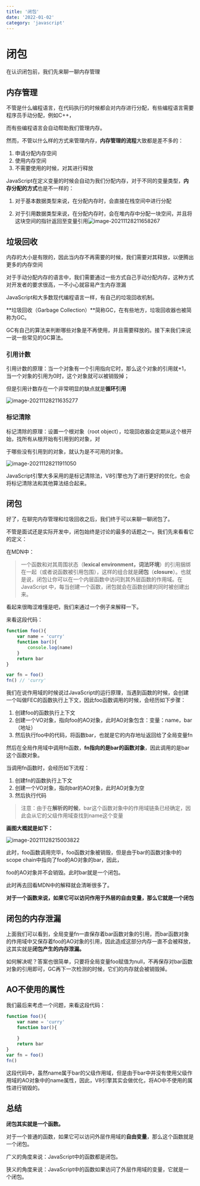 ```yaml
---
title: '闭包'
date: '2022-01-02'
category: 'javascript'
---
```


# 闭包

在认识闭包前，我们先来聊一聊内存管理

## 内存管理

不管是什么编程语言，在代码执行的时候都会对内存进行分配，有些编程语言需要程序员手动分配，例如C++，

而有些编程语言会自动帮助我们管理内存。

然而，不管以什么样的方式来管理内存，**内存管理的流程**大致都是差不多的：

1. 申请分配内存空间
2. 使用内存空间
3. 不需要使用的时候，对其进行释放

JavaScript在定义变量的时候会自动为我们分配内存，对于不同的变量类型，**内存分配的方式**也是不一样的：

1. 对于基本数据类型来说，在分配内存时，会直接在栈空间中进行分配

2. 对于引用数据类型来说，在分配内存时，会在堆内存中分配一块空间，并且将这块空间的指针返回至变量引用![image-20211128211658267](https://codertzm.oss-cn-chengdu.aliyuncs.com/image-20211128211658267.png)

## 垃圾回收

内存的大小是有限的，因此当内存不再需要的时候，我们需要对其释放，以便腾出更多的内存空间

对于手动分配内存的语言中，我们需要通过一些方式自己手动分配内存，这种方式对开发者的要求很高，一不小心就容易产生内存泄漏

JavaScript和大多数现代编程语言一样，有自己的垃圾回收机制。

**垃圾回收（Garbage Collection）**简称GC，在有些地方，垃圾回收器也被简称为GC。

GC有自己的算法来判断哪些对象是不再使用，并且需要释放的。接下来我们来说一说一些常见的GC算法。

### 引用计数

引用计数的原理：当一个对象有一个引用指向它时，那么这个对象的引用就+1，当一个对象的引用为0时，这个对象就可以被销毁掉；

但是引用计数存在一个非常明显的缺点就是**循环引用**

![image-20211128211635277](https://codertzm.oss-cn-chengdu.aliyuncs.com/image-20211128211635277.png)

### 标记清除

标记清除的原理：设置一个根对象（root object），垃圾回收器会定期从这个根开始，找所有从根开始有引用到的对象，对

于哪些没有引用到的对象，就认为是不可用的对象。

![image-20211128211911050](https://codertzm.oss-cn-chengdu.aliyuncs.com/image-20211128211911050.png)

JavaScript引擎大多采用的是标记清除法，V8引擎也为了进行更好的优化，也会将标记清除法和其他算法结合起来。

## 闭包

好了，在聊完内存管理和垃圾回收之后，我们终于可以来聊一聊闭包了。

不管是面试还是实际开发中，闭包始终是讨论的最多的话题之一。我们先来看看它的定义：

在MDN中：

> 一个函数和对其周围状态（**lexical environment，词法环境**）的引用捆绑在一起（或者说函数被引用包围），这样的组合就是**闭包**（**closure**）。也就是说，闭包让你可以在一个内层函数中访问到其外层函数的作用域。在 JavaScript 中，每当创建一个函数，闭包就会在函数创建的同时被创建出来。

看起来很晦涩难懂是吧，我们来通过一个例子来解释一下。

来看这段代码：

```js
function foo(){
    var name = 'curry'
    function bar(){
        console.log(name)
    }
    return bar
}

var fn = foo()
fn() // 'curry'
```

我们在说作用域的时候说过JavaScript的运行原理，当遇到函数的时候，会创建一个叫做FEC的函数执行上下文，因此foo函数调用的时候，会经历如下步骤：

1. 创建foo的函数执行上下文
2. 创建一个VO对象，指向foo的AO对象，此时AO对象包含：变量：name，bar（地址）
3. 然后执行foo中的代码，将函数bar，也就是它的内存地址返回给了全局变量fn

然后在全局作用域中调用fn函数，**fn指向的是bar的函数对象**，因此调用的是bar这个函数对象。

当调用fn函数时，会经历如下流程：

1. 创建fn的函数执行上下文
2. 创建一个VO对象，指向bar的AO对象，此时AO对象为空
3. 然后执行代码

> 注意：由于在**解析的时候**，bar这个函数对象中的作用域链条已经确定，因此会从它的父级作用域查找到name这个变量

**画图大概就是如下：**

![image-20211128215003822](https://codertzm.oss-cn-chengdu.aliyuncs.com/image-20211128215003822.png)

此时，foo函数调用完毕，foo函数对象被销毁，但是由于bar的函数对象中的scope chain中指向了foo的AO对象的bar，因此，

foo的AO对象并不会销毁。此时bar就是一个闭包。

此时再去回看MDN中的解释就会清晰很多了。

**对于一个函数来说，如果它可以访问作用于外层的自由变量，那么它就是一个闭包**

## 闭包的内存泄漏

 上面我们可以看到，全局变量fn一直保存着bar函数对象的引用，而bar函数对象的作用域中又保存着foo的AO对象的引用，因此造成这部分内存一直不会被释放，这其实就是**闭包产生的内存泄漏。**

如何解决呢？答案也很简单，只要将全局变量foo赋值为null，不再保存对bar函数对象的引用即可，GC再下一次检测的时候，它们的内存就会被销毁掉。

## AO不使用的属性

我们最后来考虑一个问题，来看这段代码：

```js
function foo(){
    var name = 'curry'
    function bar(){
        
    }
    return bar
}
var fn = foo()
fn()
```

这段代码中，虽然name属于bar的父级作用域，但是由于bar中并没有使用父级作用域的AO对象中的name属性，因此，V8引擎其实会做优化，将AO中不使用的属性进行销毁的。

## 总结

**闭包其实就是一个函数。**

对于一个普通的函数，如果它可以访问外层作用域的**自由变量**，那么这个函数就是一个闭包。

 广义的角度来说：JavaScript中的函数都是闭包。

 狭义的角度来说：JavaScript中的函数如果访问了外层作用域的变量，它就是一个闭包。
